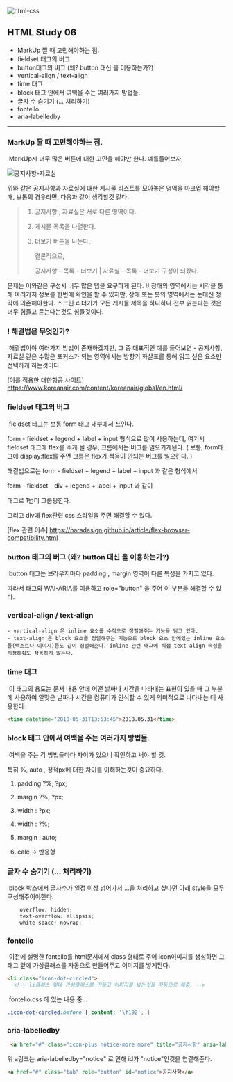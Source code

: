 ![html-css](https://user-images.githubusercontent.com/31315644/64251759-3252cb00-cf54-11e9-88f9-922505f9789e.jpeg)

## HTML Study 06

- MarkUp 짤 때 고민해야하는 점.
- fieldset 태그의 버그
- button태그의 버그 (왜? button 대신 <a role="button"> 을 이용하는가?)
- vertical-align / text-align
- time 태그
- block 태그 안에서 여백을 주는 여러가지 방법들.
- 글자 수 숨기기 (... 처리하기)
- fontello
- aria-labelledby

------

### MarkUp 짤 때 고민해야하는 점.

​	MarkUp시 너무 많은 버튼에 대한 고민을 해야만 한다. 예를들어보자,

![공지사항-자료실](https://user-images.githubusercontent.com/31315644/64782626-96067500-d5a0-11e9-9658-4c2f55330329.jpeg)

위와 같은 공지사항과 자료실에 대한 게시물 리스트를 모아놓은 영역을 마크업 해야할 때, 보통의 경우라면, 다음과 같이 생각할것 같다.

> 1. 공지사항 , 자료실은 서로 다른 영역이다.
>
> 2. 게시물 목록을 나열한다.
>
> 3. 더보기 버튼을 나눈다.
>
>     결론적으로, 
>
>    공지사항 - 목록 - 더보기 | 자료실 - 목록 - 더보기 구성이 되겠다.

문제는 이와같은 구성시 너무 많은 탭을 요구하게 된다. 비장애의 영역에서는 시각을 통해 여러가지 정보를 한번에 확인을 할 수 있지만, 장애 또는 봇의 영역에서는 눈대신 청각에 의존해야한다. 스크린 리더기가 모든 게시물 제목을 하나하나 전부 읽는다는 것은 너무 힘들고 듣는다는것도 힘들것이다.

### ! 해결법은 무엇인가?

​	해결법이야 여러가지 방법이 존재하겠지만, 그 중 대표적인 예를 들어보면 - 공지사항,자료실 같은 수많은 포커스가 되는 영역에서는 방향키 화살표를 통해 읽고 싶은 요소만 선택하게 하는것이다. 

[이를 적용한 대한항공 사이트] https://www.koreanair.com/content/koreanair/global/en.html/



### fieldset 태그의 버그

​	fieldset 태그는 보통 form 태그 내부에서 쓰인다.

form - fieldset + legend + label + input 형식으로 많이 사용하는데, 여기서 fieldset 태그에 flex를 주게 될 경우, 크롬에서는 버그를 일으키게된다. ( 보통, form태그에 display:flex를 주면 크롬은 flex가 적용이 안되는 버그를 일으킨다. )

해결법으로는 form - fieldset + legend + label + input 과 같은 형식에서

form - fieldset - div + legend + label + input 과 같이 <div> 태그로 1번더 그룹핑한다. 

그리고 div에 flex관련 css 스타일을 주면 해결할 수 있다.

[flex 관련 이슈] https://naradesign.github.io/article/flex-browser-compatibility.html



### button 태그의 버그 (왜? button 대신 <a role="button"> 을 이용하는가?)

​	button 태그는 브라우저마다 padding , margin 영역이 다른 특성을 가지고 있다. 

따라서 <a> 태그와 WAI-ARIA를 이용하고 role="button" 을 주어 이 부분을 해결할 수 있다.



### vertical-align / text-align

	- vertical-align 은 inline 요소를 수직으로 정렬해주는 기능을 담고 있다.
	- text-align 은 block 요소를 정렬해주는 기능으로 block 요소 안에있는 inline 요소들(텍스트나 이미지)등도 같이 정렬해준다. inline 관련 태그에 직접 text-align 속성을 지정해줘도 작동하지 않는다.



### time 태그	

​	이 태그의 용도는 문서 내용 안에 어떤 날짜나 시간을 나타내는 표현이 있을 때 그 부분에 사용하여 알맞은 날짜나 시간을 컴퓨터가 인식할 수 있게 의미적으로 나타내는 데 사용한다.

~~~~~html
<time datetime="2018-05-31T13:53:45">2018.05.31</time>
~~~~~



### block 태그 안에서 여백을 주는 여러가지 방법들.

​	여백을 주는 각 방법들마다 차이가 있으니 확인하고 써야 할 것.

특히 %, auto , 정적px에 대한 차이를 이해하는것이 중요하다.

1. padding ?%; ?px;

2. margin  ?%; ?px;

3. width : ?px;

4. width : ?%;

5. margin : auto; 

6. calc -> 반응형

   

### 글자 수 숨기기 (... 처리하기)

​	block 박스에서 글자수가 일정 이상 넘어가서 ...을 처리하고 싶다먼 아래 style을 모두 구성해주어야한다.

~~~css
    overflow: hidden;
    text-overflow: ellipsis;
    white-space: nowrap; 
~~~



### fontello

​	이전에 설명한 fontello를 html문서에서 class 형태로 주어 icon이미지를 생성하면 그 태그 앞에 가상클래스를 자동으로 만들어주고 이미지를 넣게된다.

~~~~~html
<li class="icon-dot-circled">
  <!-- li클래스 앞에 가상클래스를 만들고 이미지를 넣는것을 자동으로 해줌. -->
~~~~~

​	fontello.css 에 있는 내용 중...

~~~~~css
.icon-dot-circled:before { content: '\f192'; } 
~~~~~



### aria-labelledby

~~~~~html
 <a href="#" class="icon-plus notice-more more" title="공지사항" aria-labelledby="notice">더보기</a>
~~~~~

 위 a링크는 aria-labelledby="notice" 로 인해  id가 "notice"인것을 연결해준다.

~~~html
<a href="#" class="tab" role="button" id="notice">공지사항</a>
~~~